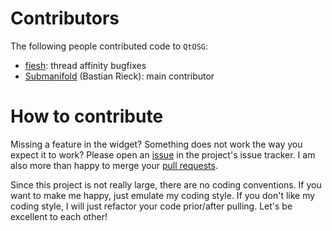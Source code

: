 # Contributors

The following people contributed code to `QtOSG`:

* [fiesh](https://github.com/fiesh): thread affinity bugfixes
* [Submanifold](https://github.com/Submanifold) (Bastian Rieck): main
  contributor

# How to contribute

Missing a feature in the widget? Something does not work the way you
expect it to work? Please open an [issue](https://github.com/Submanifold/QtOSG/issues)
in the project's issue tracker. I am also more than happy to merge your
[pull requests](https://github.com/Submanifold/QtOSG/pulls).

Since this project is not really large, there are no coding conventions.
If you want to make me happy, just emulate my coding style. If you don't
like my coding style, I will just refactor your code prior/after
pulling. Let's be excellent to each other!
